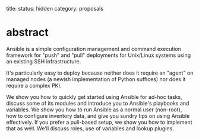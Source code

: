 title: 
status: hidden
category: proposals

# abstract
Ansible is a simple configuration management and command execution
framework for "push" and "pull" deployments for Unix/Linux systems using
an existing SSH infrastructure. 

It's particularly easy to deploy because neither does it require an "agent" on managed nodes (a newish
implementation of Python suffices) nor does it require a complex PKI. 

We show you how to quickly get started using Ansible for ad-hoc tasks,
discuss some of its modules and introduce you to Ansible's playbooks and
variables. 
We show you how to run Ansible as a normal user (non-root),
how to configure inventory data, and give you sundry tips on using
Ansible effectively. 
If you prefer a pull-based setup, we show you how to implement that as well. We'll discuss roles, use of variables and lookup plugins.
